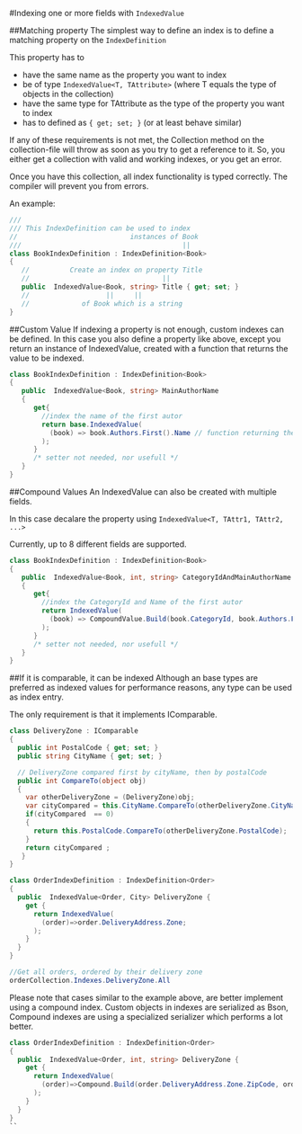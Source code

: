 #Indexing one or more fields with ```IndexedValue```

##Matching property
The simplest way to define an index is to define a matching property on the ```IndexDefinition```

This property has to
* have the same name as the property you want to index
* be of type `IndexedValue<T, TAttribute>` (where T equals the type of objects in the collection)
* have the same type for TAttribute as the type of the property you want to index
* has to defined as ```{ get; set; }``` (or at least behave similar)

If any of these requirements is not met, the Collection method on the collection-file will throw as soon as you try to get a reference to it. So, you either get a collection with valid and working indexes, or you get an error.

Once you have this collection, all index functionality is typed correctly. The compiler will prevent you from errors.

An example:
```cs
///
/// This IndexDefinition can be used to index
//                            instances of Book
///                                        ||
class BookIndexDefinition : IndexDefinition<Book>
{
   //          Create an index on property Title
   //                                 ||
   public  IndexedValue<Book, string> Title { get; set; }
   //                   ||     ||
   //             of Book which is a string
}
```

##Custom Value
If indexing a property is not enough, custom indexes can be defined.
In this case you also define a property like above, except you return an instance of IndexedValue, created with a function that returns the value to be indexed.

```cs
class BookIndexDefinition : IndexDefinition<Book>
{
   public  IndexedValue<Book, string> MainAuthorName
   {
      get{
        //index the name of the first autor
        return base.IndexedValue(
          (book) => book.Authors.First().Name // function returning the value to be indexed.
        );
      }
      /* setter not needed, nor usefull */
   }
}
```


##Compound Values
An IndexedValue can also be created with multiple fields.

In this case decalare the property using ```IndexedValue<T, TAttr1, TAttr2, ...>```

Currently, up to 8 different fields are supported.

```cs
class BookIndexDefinition : IndexDefinition<Book>
{
   public  IndexedValue<Book, int, string> CategoryIdAndMainAuthorName
   {
      get{
        //index the CategoryId and Name of the first autor
        return IndexedValue(
          (book) => CompoundValue.Build(book.CategoryId, book.Authors.First().Name)
        );
      }
      /* setter not needed, nor usefull */
   }
}
```

##If it is comparable, it can be indexed
Although an base types are preferred as indexed values for performance reasons, any type can be used as index entry.

The only requirement is that it implements IComparable.

```cs
class DeliveryZone : IComparable
{
  public int PostalCode { get; set; }
  public string CityName { get; set; }

  // DeliveryZone compared first by cityName, then by postalCode
  public int CompareTo(object obj)
  {
    var otherDeliveryZone = (DeliveryZone)obj;
    var cityCompared = this.CityName.CompareTo(otherDeliveryZone.CityName);
    if(cityCompared  == 0)
    {
      return this.PostalCode.CompareTo(otherDeliveryZone.PostalCode);
    }
    return cityCompared ;
   }
}
```

```cs
class OrderIndexDefinition : IndexDefinition<Order>
{
  public  IndexedValue<Order, City> DeliveryZone {
    get {
      return IndexedValue(
        (order)=>order.DeliveryAddress.Zone;
      );
    }
  }
}
```


```cs
//Get all orders, ordered by their delivery zone
orderCollection.Indexes.DeliveryZone.All
```

Please note that cases similar to the example above, are better implement using a compound index.
Custom objects in indexes are serialized as Bson, Compound indexes are using a specialized serializer which performs a lot better.

```cs
class OrderIndexDefinition : IndexDefinition<Order>
{
  public  IndexedValue<Order, int, string> DeliveryZone {
    get {
      return IndexedValue(
        (order)=>Compound.Build(order.DeliveryAddress.Zone.ZipCode, order.deliveryAddress.Zone.City);
      );
    }
  }
}
``